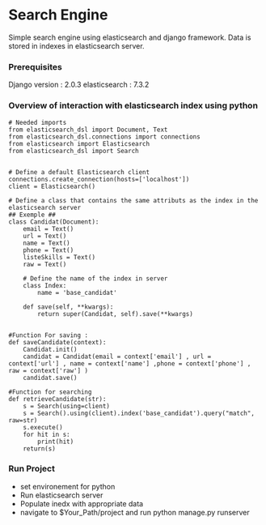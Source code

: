 # Search Engine

Simple search engine using elasticsearch and django framework.
Data is stored in indexes in elasticsearch server.


### Prerequisites

Django version : 2.0.3
elasticsearch : 7.3.2


### Overview of interaction with elasticsearch index using python

```
# Needed imports 
from elasticsearch_dsl import Document, Text
from elasticsearch_dsl.connections import connections
from elasticsearch import Elasticsearch
from elasticsearch_dsl import Search


# Define a default Elasticsearch client
connections.create_connection(hosts=['localhost'])
client = Elasticsearch()

# Define a class that contains the same attributs as the index in the elasticsearch server
## Exemple ##
class Candidat(Document):
    email = Text()
    url = Text()
    name = Text()
    phone = Text()
    listeSkills = Text()
    raw = Text()

    # Define the name of the index in server
    class Index:
        name = 'base_candidat'

    def save(self, **kwargs):
        return super(Candidat, self).save(**kwargs)


#Function For saving :
def saveCandidate(context):
    Candidat.init()
    candidat = Candidat(email = context['email'] , url = context['url'] , name = context['name'] ,phone = context['phone'] , raw = context['raw'] )
    candidat.save()

#Function for searching
def retrieveCandidate(str):
    s = Search(using=client)
    s = Search().using(client).index('base_candidat').query("match", raw=str)
    s.execute()
    for hit in s:
        print(hit)
    return(s)

```

### Run Project

* set environement for python
* Run elasticsearch server 
* Populate inedx with appropriate data
* navigate to $Your_Path/project and run python manage.py runserver

